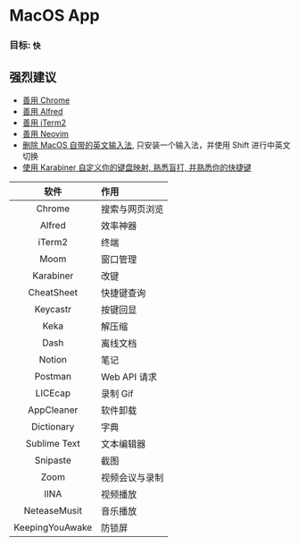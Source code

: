 # MacOS App

### 目标: `快`

## 强烈建议

- [善用 Chrome](./chrome.md)
- [善用 Alfred](./alfred.md)
- [善用 iTerm2](./iterm2.md)
- [善用 Neovim](./neovim.md)
- [删除 MacOS 自带的英文输入法](https://www.zhihu.com/question/21459701), 只安装一个输入法，并使用 Shift 进行中英文切换
- [使用 Karabiner 自定义你的键盘映射, 熟悉盲打, 并熟悉你的快捷键](./typing.md)

|      软件       | 作用           |
| :-------------: | :------------- |
|     Chrome      | 搜索与网页浏览 |
|     Alfred      | 效率神器       |
|     iTerm2      | 终端           |
|      Moom       | 窗口管理       |
|    Karabiner    | 改键           |
|   CheatSheet    | 快捷键查询     |
|    Keycastr     | 按键回显       |
|      Keka       | 解压缩         |
|      Dash       | 离线文档       |
|     Notion      | 笔记           |
|     Postman     | Web API 请求   |
|     LICEcap     | 录制 Gif       |
|   AppCleaner    | 软件卸载       |
|   Dictionary    | 字典           |
|  Sublime Text   | 文本编辑器     |
|    Snipaste     | 截图           |
|      Zoom       | 视频会议与录制 |
|      IINA       | 视频播放       |
|  NeteaseMusit   | 音乐播放       |
| KeepingYouAwake | 防锁屏         |
